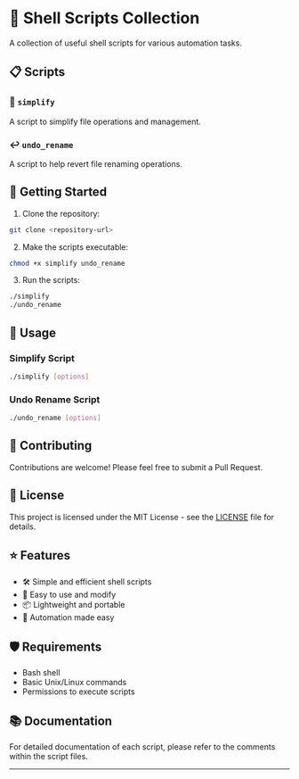 # 🐚 Shell Scripts Collection

A collection of useful shell scripts for various automation tasks.

## 📋 Scripts

### 🔄 `simplify`
A script to simplify file operations and management.

### ↩️ `undo_rename`
A script to help revert file renaming operations.

## 🚀 Getting Started

1. Clone the repository:
```bash
git clone <repository-url>
```

2. Make the scripts executable:
```bash
chmod +x simplify undo_rename
```

3. Run the scripts:
```bash
./simplify
./undo_rename
```

## 📝 Usage

### Simplify Script
```bash
./simplify [options]
```

### Undo Rename Script
```bash
./undo_rename [options]
```

## 🤝 Contributing

Contributions are welcome! Please feel free to submit a Pull Request.

## 📄 License

This project is licensed under the MIT License - see the [LICENSE](LICENSE) file for details.

## ⭐ Features

- 🛠️ Simple and efficient shell scripts
- 🔧 Easy to use and modify
- 📦 Lightweight and portable
- 🔄 Automation made easy

## 🛡️ Requirements

- Bash shell
- Basic Unix/Linux commands
- Permissions to execute scripts

## 📚 Documentation

For detailed documentation of each script, please refer to the comments within the script files.

---